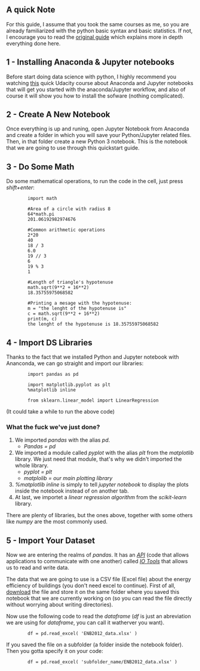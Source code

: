 ## A quick Note
For this guide, I assume that you took the same courses as me, so you are already familiarized with the python basic syntax and basic statistics. If not, I encourage you to read the [original guide](https://elitedatascience.com/python-quickstart) which explains more in depth everything done here. 

## 1 - Installing Anaconda & Jupyter notebooks
Before start doing data science with python, I highly recommend you watching [this](https://classroom.udacity.com/courses/ud1111) quick Udacity course about Anaconda and Jupyter notebooks that will get you started with the anaconda/Jupyter workflow, and also of course it will show you how to install the sofware (nothing complicated). 

## 2 - Create A New Notebook
Once everything is up and runing, open Jupyter Notebook from Anaconda and create a folder in which you will save your Python/Jupyter related files. Then, in that folder create a new Python 3 notebook. This is the notebook that we are going to use through this quickstart guide.

## 3 - Do Some Math
Do some mathematical operations, to run the code in the cell, just press *shift+enter*:
            
            import math
            
            #Area of a circle with radius 8 
            64*math.pi
            201.06192982974676
            
            #Common arithmetic operations
            2*20
            40
            18 / 3
            6.0
            19 // 3
            6
            19 % 3
            1
           
            #Length of triangle's hypotenuse 
            math.sqrt(9**2 + 16**2)
            18.35755975068582
            
            #Printing a mesage with the hypotenuse:
            m = "the lenght of the hypotenuse is"
            c = math.sqrt(9**2 + 16**2)
            print(m, c)
            the lenght of the hypotenuse is 18.35755975068582
    
## 4 - Import DS Libraries
Thanks to the fact that we installed Python and Jupyter notebook with Ananconda, we can go straight and import our libraries:

            import pandas as pd
 
            import matplotlib.pyplot as plt
            %matplotlib inline
 
            from sklearn.linear_model import LinearRegression
(It could take a while to run the above code)

### What the fuck we've just done?
 1. We imported *pandas* with the alias *pd*.
    * *Pandas = pd*
 2. We imported a module called *pyplot* with the alias *plt* from the *matplotlib* library. We just need that module, that's why we didn't imported the whole library.
    * *pyplot = plt*
    * *matplolib = our main plotting library*
 3. *%matplotlib inline* is simply to tell *jupyter notebook* to display the plots inside the notebook instead of on another tab.
 4. At last, we importet a *linear regression algorithm* from the *scikit-learn* library.
 
There are plenty of libraries, but the ones above, together with some others like *numpy* are the most commonly used.

## 5 - Import Your Dataset
Now we are entering the realms of *pandas*. It has an [*API*](https://medium.com/@perrysetgo/what-exactly-is-an-api-69f36968a41f) (code that allows applications to communicate with one another)  called [*IO Tools*](https://pandas.pydata.org/pandas-docs/stable/user_guide/io.html) that allows us to read and write data.

The data that we are going to use is a CSV file (Excel file) about the energy efficiency of buildings (you don't need excel to continue). First of all, [download](http://archive.ics.uci.edu/ml/machine-learning-databases/00242/ENB2012_data.xlsx) the file and store it on the same folder where you saved this notebook that we are currently working on (so you can read the file directly without worrying about writing directories). 

Now use the following code to read the *dataframe* (*df* is just an abreviation we are using for *dataframe*, you can call it watherver you want). 

            df = pd.read_excel( 'ENB2012_data.xlsx' )
            
If you saved the file on a subfolder (a folder inside the notebook folder). Then you gotta specify it on your code:
            
            df = pd.read_excel( 'subfolder_name/ENB2012_data.xlsx' )

